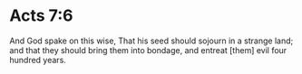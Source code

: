 # Acts 7:6

And God spake on this wise, That his seed should sojourn in a strange land; and that they should bring them into bondage, and entreat [them] evil four hundred years.